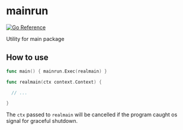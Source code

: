 # mainrun

[![Go Reference](https://pkg.go.dev/badge/go.winto.dev/mainrun.svg)](https://pkg.go.dev/go.winto.dev/mainrun)

Utility for main package

## How to use

```go
func main() { mainrun.Exec(realmain) }

func realmain(ctx context.Context) {

  // ...

}
```

The `ctx` passed to `realmain` will be cancelled if the program caught os signal for graceful shutdown.
